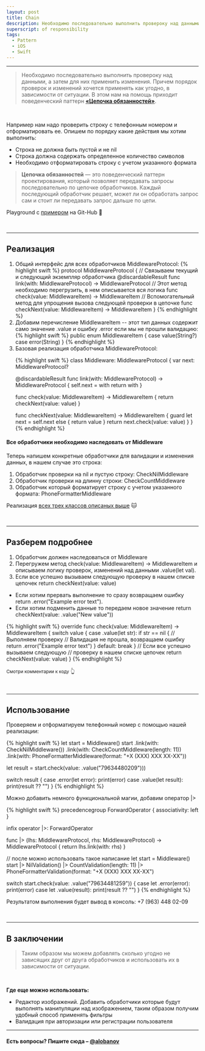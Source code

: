 ```yaml
---
layout: post
title: Chain 
description: Необходимо последовательно выполнить провероку над данными, а затем для них применить изменения.
superscript: of responsibility
tags:
  - Pattern
  - iOS
  - Swift
---
```


---

> Необходимо последовательно выполнить провероку над данными, а затем для них применить изменения. Причем порядок проверок и изменений хочется применять как угодно, в зависимости от ситуации. В этом нам на помощь приходит поведенческий паттерн [**«Цепочка обязанностей»**][5].

<br />

Например нам надо проверить строку с телефонным номером и отформатировать ее. Опишем по порядку какие действия мы хотим выполнить:

- Строка не должна быть пустой и не <span class="wordcode">nil</span>
- Строка должна содержать определенное количество символов
- Необходимо отформатировать строку с учетом указанного формата

> **Цепочка обязанностей** — это поведенческий паттерн проектирования, который позволяет передавать запросы последовательно по цепочке обработчиков. Каждый последующий обработчик решает, может ли он обработать запрос сам и стоит ли передавать запрос дальше по цепи.

Playground с [примером][2] на Git-Hub :dog:

<br />

---

## Реализация

<ol class="custom-counter">
  <li>
  Общий интерфейс для всех обработчиков <span class="wordcode">MiddlewareProtocol</span>:
{% highlight swift %}
protocol MiddlewareProtocol {
  // Связываем текущий и следующий экземпляр обработчика
  @discardableResult func link(with: MiddlewareProtocol) -> MiddlewareProtocol
  // Этот метод необходимо перегрузить, в нем описывается вся логика
  func check(value: MiddlewareItem) -> MiddlewareItem
  // Вспомогательный метод для упрощения вызова следующей проверки в цепочке
  func checkNext(value: MiddlewareItem) -> MiddlewareItem
}
{% endhighlight %}
  </li>
  <li>
  Добавим перечисление <span class="wordcode">MiddlewareItem</span> -- этот тип данных содержит само значение <span class="wordcode">.value</span> и ошибку <span class="wordcode">.error</span> если мы не прошли валидацию:
{% highlight swift %}
public enum MiddlewareItem {
  case value(String?)
  case error(String)
}
{% endhighlight %}
  </li>
  <li>
  Базовая реализация обработчика <span class="wordcode">MiddlewareProtocol</span>:

{% highlight swift %}
class Middleware: MiddlewareProtocol {
  var next: MiddlewareProtocol?

  @discardableResult func link(with: MiddlewareProtocol) -> MiddlewareProtocol {
    self.next = with
    return with
  }

  func check(value: MiddlewareItem) -> MiddlewareItem {
    return checkNext(value: value)
  }

  func checkNext(value: MiddlewareItem) -> MiddlewareItem {
    guard let next = self.next else { return value }
    return next.check(value: value)
  }
}
{% endhighlight %}
  </li>
</ol>

#### Все обработчики необходимо наследовать от Middleware

Теперь напишем конкретные обработчики для валидации и изменения данных, в нашем случае это строка:

1. Обработчик проверки на <span class="wordcode">nil</span> и пустую строку: <span class="wordcode">CheckNilMiddleware</span>
2. Обработчик проверки на длинну строки: <span class="wordcode">CheckCountMiddleware</span>
3. Обработчик который форматирует строку с учетом указанного формата: <span class="wordcode">PhoneFormatterMiddleware</span>

Реализация [всех трех классов описаных выше][1] :cat:

<br/>

---

## Разберем подробнее

1. Обработчик должен наследоваться от <span class="wordcode">Middleware</span>
2. Перегружем метод <span class="wordcode">check(value: MiddlewareItem) -> MiddlewareItem</span> и описываем логику проверок, изменений над данными <span class="wordcode">.value(let val)</span>.
3. Если все успешно вызываем следующую проверку в нашем списке цепочек <span class="wordcode">return checkNext(value: value)</span>
  * Если хотим прервать выполнение то сразу возвращаем ошибку <span class="wordcode">return .error("Example error text")</span>.
  * Если хотим подменить данные то передаем новое значение <span class="wordcode">return checkNext(value: .value("New value"))</span>

{% highlight swift %}
override func check(value: MiddlewareItem) -> MiddlewareItem {
    switch value {
    case .value(let str):
      if str == nil { // Выполняем проверку
        // Валидация не прошла, возвращаем ошибку
        return .error("Example error text")
      }
    default:
      break
    }
    // Если все успешно вызываем следующую
    // проверку в нашем списке цепочек
    return checkNext(value: value)
  }
{% endhighlight %}

<small> Смотри комментарии к коду</small> 👆

<br/>

---

## Использование

Проверяем и отформатируем телефонный номер с помощью нашей реализации:

{% highlight swift %}
let start = Middleware()
start
  .link(with: CheckNilMiddleware())
  .link(with: CheckCountMiddleware(length: 11))
  .link(with: PhoneFormatterMiddleware(format: "+X (XXX) XXX XX-XX"))

let result = start.check(value: .value("79634480209")))

switch result {
case .error(let error): print(error)
case .value(let result): print(result ?? "")
}
{% endhighlight %}

Можно добавить немного функциональной магии, добавим оператор <span class="wordcode">|></span>

{% highlight swift %}
precedencegroup ForwardOperator {
  associativity: left
}

infix operator |>: ForwardOperator

func |> (lhs: MiddlewareProtocol, rhs: MiddlewareProtocol) -> MiddlewareProtocol {
  return lhs.link(with: rhs)
}

// после можно использовать такое написание
let start = Middleware()
start
  |> NilValidation()
  |> CountValidation(length: 11)
  |> PhoneFormatterValidation(format: "+X (XXX) XXX XX-XX")

switch start.check(value: .value("79634481259")) {
case let .error(error): print(error)
case let .value(result): print(result ?? "")
}
{% endhighlight %}

Результатом выполнения будет вывод в консоль: <span class="wordcode">+7 (963) 448 02-09</span>

<br/>

---

## В заключении

> Таким образом мы можем добавлять сколько угодно не зависящих друг от друга обработчиков и использовать их в зависимости от ситуации.

<br/>

**Где еще можно использовать:**

* Редактор изображений. Добавить обработчики которые будут выполнять манипуляции над изображением, таким образом получим удобный способ применять фильтры
* Валидация при авторизации или регистрации пользователя

---

#### Есть вопросы? Пишите сюда – [@alobanov](https://twitter.com/alobanov)

[1]: https://github.com/alobanov/ExampleArticleComposite/tree/master/chainOfResponsibilityValidation/chainOfResponsibilityValidation.playground
[2]: https://gist.github.com/alobanov/30dec2f118532b4cc32d82bc321ac1bd
[5]: https://ru.wikipedia.org/wiki/%D0%A6%D0%B5%D0%BF%D0%BE%D1%87%D0%BA%D0%B0_%D0%BE%D0%B1%D1%8F%D0%B7%D0%B0%D0%BD%D0%BD%D0%BE%D1%81%D1%82%D0%B5%D0%B9
